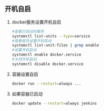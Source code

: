 ## 开机自启

1. docker服务设置开机自启

   ```bash
   #查看已启动的服务
   systemctl list-units --type=service
   #查看是否设置开机启动
   systemctl list-unit-files | grep enable
   #设置开机启动
   systemctl enable docker.service
   #关闭开机启动
   systemctl disable docker.service
   ```

2. 容器设置自启

   ```bash
   docker run --restart=always ...
   ```

3. 如果容器已启动

   ```bash
   docker update --restart=always jenkins
   ```

   